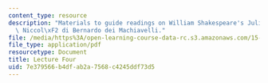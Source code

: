 ```yaml
---
content_type: resource
description: "Materials to guide readings on William Shakespeare's Julius Caesar and\
  \ Niccol\xF2 di Bernardo dei Machiavelli."
file: /media/https%3A/open-learning-course-data-rc.s3.amazonaws.com/15-269b-literature-ethics-and-authority-fall-2002/7e379566b4dfab2a7568c4245ddf73d5_lecture4.pdf
file_type: application/pdf
resourcetype: Document
title: Lecture Four
uid: 7e379566-b4df-ab2a-7568-c4245ddf73d5
---
```

